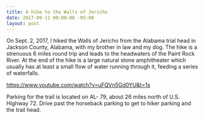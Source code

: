 ```yaml
---
title: A hike to the Walls of Jericho
date: 2017-09-11 00:00:00 -05:00
layout: post
---
```


On Sept. 2, 2017, I hiked the Walls of Jericho from the Alabama trial head in Jackson County, Alabama, with my brother in law and my dog. The hike is a strenuous 6 miles round trip and leads to the headwaters of the Paint Rock River. At the end of the hike is a large natural stone amphitheater which usually has at least a small flow of water running through it, feeding a series of waterfalls.

https://www.youtube.com/watch?v=uFQVn5Gd0YU&t=1s

Parking for the trail is located on AL- 79, about 26 miles north of U.S. Highway 72. Drive past the horseback parking to get to hiker parking and the trail head.
